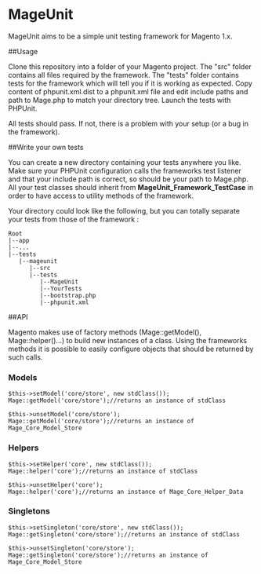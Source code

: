 # MageUnit

MageUnit aims to be a simple unit testing framework for Magento 1.x.

##Usage

Clone this repository into a folder of your Magento project. 
The "src" folder contains all files required by the framework. 
The "tests" folder contains tests for the framework which will tell you if it is working as expected.
Copy content of phpunit.xml.dist to a phpunit.xml file and edit include paths and path to Mage.php to match your directory tree.
Launch the tests with PHPUnit.

All tests should pass. If not, there is a problem with your setup (or a bug in the framework).

##Write your own tests

You can create a new directory containing your tests anywhere you like. 
Make sure your PHPUnit configuration calls the frameworks test listener and that your include path is correct, so should be your path to Mage.php.
All your test classes should inherit from **MageUnit_Framework_TestCase** in order to have access to utility methods of the framework.

Your directory could look like the following, but you can totally separate your tests from those of the framework :

    Root
    |--app
    |--...
    |--tests
       |--mageunit
          |--src
          |--tests
             |--MageUnit
             |--YourTests
             |--bootstrap.php
             |--phpunit.xml

##API

Magento makes use of factory methods (Mage::getModel(), Mage::helper()...) to build new instances of a class.
Using the frameworks methods it is possible to easily configure objects that should be returned by such calls.

### Models

    $this->setModel('core/store', new stdClass());
    Mage::getModel('core/store');//returns an instance of stdClass
    
    $this->unsetModel('core/store');
    Mage::getModel('core/store');//returns an instance of Mage_Core_Model_Store

### Helpers

    $this->setHelper('core', new stdClass());
    Mage::helper('core');//returns an instance of stdClass
    
    $this->unsetHelper('core');
    Mage::helper('core');//returns an instance of Mage_Core_Helper_Data
    
### Singletons

    $this->setSingleton('core/store', new stdClass());
    Mage::getSingleton('core/store');//returns an instance of stdClass
    
    $this->unsetSingleton('core/store');
    Mage::getSingleton('core/store');//returns an instance of Mage_Core_Model_Store

